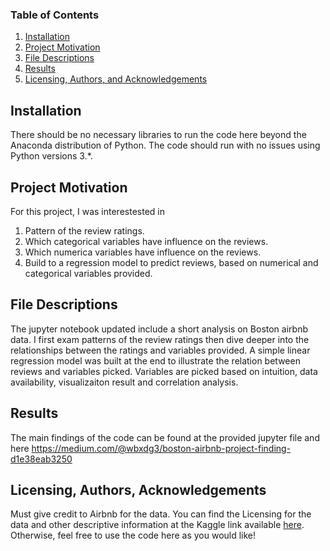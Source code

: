 ### Table of Contents

1. [Installation](#installation)
2. [Project Motivation](#motivation)
3. [File Descriptions](#files)
4. [Results](#results)
5. [Licensing, Authors, and Acknowledgements](#licensing)

## Installation <a name="installation"></a>

There should be no necessary libraries to run the code here beyond the Anaconda distribution of Python.  The code should run with no issues using Python versions 3.*.

## Project Motivation<a name="motivation"></a>

For this project, I was interestested in 
1. Pattern of the review ratings. 
2. Which categorical variables have influence on the reviews.
3. Which numerica variables have influence on the reviews. 
4. Build to a regression model to predict reviews, based on numerical and categorical variables provided. 

## File Descriptions <a name="files"></a>

The jupyter notebook updated include a short analysis on Boston airbnb data. I first exam patterns of the review ratings then dive deeper into the relationships between the
ratings and variables provided. A simple linear regression model was built at the end to illustrate the relation between reviews and variables picked. 
Variables are picked based on intuition, data availability, visualizaiton result and correlation analysis. 

## Results<a name="results"></a>

The main findings of the code can be found at the provided jupyter file and here https://medium.com/@wbxdg3/boston-airbnb-project-finding-d1e38eab3250

## Licensing, Authors, Acknowledgements<a name="licensing"></a>

Must give credit to Airbnb for the data.  You can find the Licensing for the data and other descriptive information at the Kaggle link available [here](https://www.kaggle.com/datasets/airbnb/boston).  Otherwise, feel free to use the code here as you would like! 

